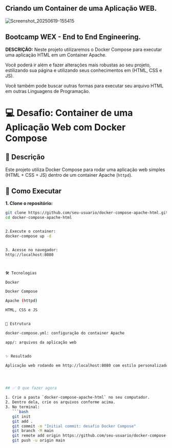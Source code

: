 ## Criando um Container de uma Aplicação WEB.

![Screenshot_20250619-155415](https://github.com/user-attachments/assets/1dd32646-e68b-4e4a-80c9-46e01de8d19a)


## Bootcamp WEX - End to End Engineering.


**DESCRIÇÃO:**
Neste projeto utilizaremos o Docker Compose para executar uma aplicação HTML em um Container Apache.

Você poderá ir além e fazer alterações mais robustas ao seu projeto, estilizando sua página e utilizando seus conhecimentos em (HTML, CSS e JS).

 Você também pode buscar outras formas para executar seu arquivo HTML em outras Linguagens de Programação.



# 💻 Desafio: Container de uma Aplicação Web com Docker Compose


## 🔧 Descrição
Este projeto utiliza Docker Compose para rodar uma aplicação web simples (HTML + CSS + JS) dentro de um container Apache (`httpd`).


## 🚀 Como Executar

**1. Clone o repositório:**
```bash
git clone https://github.com/seu-usuario/docker-compose-apache-html.git
cd docker-compose-apache-html


2.Execute o container:
docker-compose up -d


3. Acesse no navegador:
http://localhost:8080



🛠️ Tecnologias

Docker

Docker Compose

Apache (httpd)

HTML, CSS e JS


📁 Estrutura

docker-compose.yml: configuração do container Apache

app/: arquivos da aplicação web


✨ Resultado

Aplicação web rodando em http://localhost:8080 com estilo personalizado e botão interativo.




## ✅ O que fazer agora

1. Crie a pasta `docker-compose-apache-html` no seu computador.
2. Dentro dela, crie os arquivos conforme acima.
3. No terminal:
   ```bash
   git init
   git add .
   git commit -m "Initial commit: desafio Docker Compose"
   git branch -M main
   git remote add origin https://github.com/seu-usuario/docker-compose-apache-html.git
   git push -u origin main




